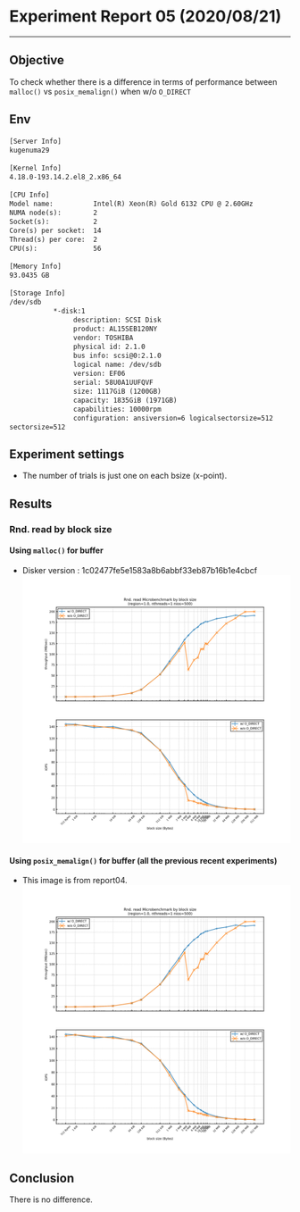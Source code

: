 # Experiment Report 05 (2020/08/21)
---

## Objective
To check whether there is a difference in terms of performance between `malloc()` vs `posix_memalign()` when w/o `O_DIRECT`

## Env
```
[Server Info]
kugenuma29

[Kernel Info]
4.18.0-193.14.2.el8_2.x86_64

[CPU Info]
Model name:          Intel(R) Xeon(R) Gold 6132 CPU @ 2.60GHz
NUMA node(s):        2
Socket(s):           2
Core(s) per socket:  14
Thread(s) per core:  2
CPU(s):              56

[Memory Info]
93.0435 GB

[Storage Info]
/dev/sdb
           *-disk:1
                description: SCSI Disk
                product: AL15SEB120NY
                vendor: TOSHIBA
                physical id: 2.1.0
                bus info: scsi@0:2.1.0
                logical name: /dev/sdb
                version: EF06
                serial: 58U0A1UUFQVF
                size: 1117GiB (1200GB)
                capacity: 1835GiB (1971GB)
                capabilities: 10000rpm
                configuration: ansiversion=6 logicalsectorsize=512 sectorsize=512
```

## Experiment settings
- The number of trials is just one on each bsize (x-point).

## Results
### Rnd. read by block size
#### Using `malloc()` for buffer
- Disker version : 1c02477fe5e1583a8b6abbf33eb87b16b1e4cbcf
![](read_r_01bsize_malloc.png)

#### Using `posix_memalign()` for buffer (all the previous recent experiments)
- This image is from report04.
![](read_r_01bsize_posixmemalign.png)

## Conclusion
There is no difference.
